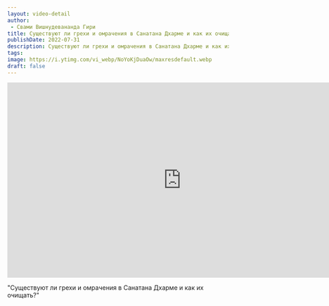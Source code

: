 ```yaml
---
layout: video-detail
author:
 - Свами Вишнудевананда Гири
title: Существуют ли грехи и омрачения в Санатана Дхарме и как их очищать?
publishDate: 2022-07-31
description: Существуют ли грехи и омрачения в Санатана Дхарме и как их очищать?. 
tags: 
image: https://i.ytimg.com/vi_webp/NoYoKjDuaOw/maxresdefault.webp
draft: false
---
```


<iframe width="790" height="444" src="https://www.youtube.com/embed/NoYoKjDuaOw" frameborder="0" allowfullscreen=""></iframe> 

  "Существуют ли грехи и омрачения в Санатана Дхарме и как их очищать?"

  

 